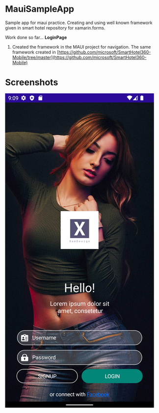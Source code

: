 # MauiSampleApp
Sample app for maui practice. Creating and using well known framework given in smart hotel repository for xamarin.forms.

Work done so far...
**LoginPage**
1) Created the framework in the MAUI project for navigation. The same framework created in [https://github.com/microsoft/SmartHotel360-Mobile/tree/master](https://github.com/microsoft/SmartHotel360-Mobile)

# Screenshots
![](https://github.com/PrayagMisal/MauiSampleApp/blob/master/loginPage.png)
